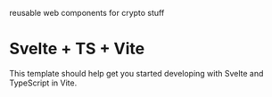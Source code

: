 reusable web components for crypto stuff

# Svelte + TS + Vite

This template should help get you started developing with Svelte and TypeScript in Vite.

